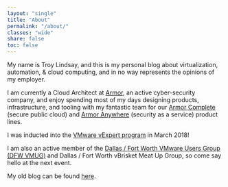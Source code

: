 ```yaml
---
layout: "single"
title: "About"
permalink: "/about/"
classes: "wide"
share: false
toc: false
---
```

My name is Troy Lindsay, and this is my personal blog about virtualization, automation, & cloud computing, and in no way represents the opinions of my employer.

I am currently a Cloud Architect at [Armor](https://www.armor.com/), an active cyber-security company, and enjoy spending most of my days designing products, infrastructure, and tooling with my fantastic team for our [Armor Complete](https://www.armor.com/armor-complete-secure-hosting/) (secure public cloud) and [Armor Anywhere](https://www.armor.com/armor-anywhere-security/) (security as a service) product lines.

I was inducted into the [VMware vExpert program](https://vexpert.vmware.com/directory/2112) in March 2018!

I am also an active member of the [Dallas / Fort Worth VMware Users Group (DFW VMUG)](https://community.vmug.com/communities/localcommunityhome?CommunityKey=728ccc0f-3171-43e8-8cbc-64119afb8c90) and Dallas / Fort Worth vBrisket Meat Up Group, so come say hello at the next event.

My old blog can be found [here](https://troylindsayblog.wordpress.com/).

